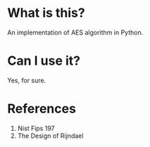 # What is this?

An implementation of AES algorithm in Python.

# Can I use it?

Yes, for sure.

# References

1. Nist Fips 197
2. The Design of Rijndael
